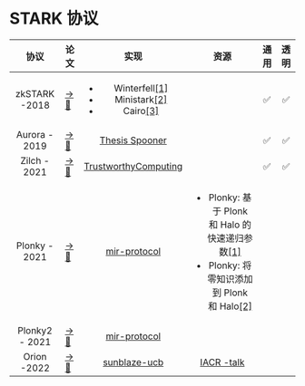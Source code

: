 # STARK 协议

|协议|论文|实现|资源|通用|透明|
|:---:|---|:---:|:---:|:---:|:---:|
|zkSTARK -2018|[ →📝 ](https://eprint.iacr.org/2018/046.pdf)|<ul><li>Winterfell[[1]](https://docs.rs/winterfell/latest/winterfell/)</li><li>Ministark[[2]](https://github.com/andrewmilson/ministark)</li><li>Cairo[[3]](https://github.com/starkware-libs/cairo)</li></ul>||✅|✅|
|Aurora - 2019|[ →📝 ](https://eprint.iacr.org/2018/828.pdf)|[Thesis Spooner](https://www2.eecs.berkeley.edu/Pubs/TechRpts/2020/EECS-2020-182.pdf)||✅|✅|
|Zilch - 2021|[ →📝 ](https://eprint.iacr.org/2020/1155.pdf)|[TrustworthyComputing](https://github.com/TrustworthyComputing/Zilch)||✅|✅|
|Plonky - 2021|[ →📝 ](https://github.com/mir-protocol/plonky)|[mir-protocol](https://github.com/mir-protocol/plonky)|<ul><li>Plonky: 基于 Plonk 和 Halo 的快速递归参数[[1]](https://mirprotocol.org/blog/Fast-recursive-arguments-based-on-Plonk-and-Halo)</li><li>Plonky: 将零知识添加到 Plonk 和 Halo[[2]](https://mirprotocol.org/blog/Adding-zero-knowledge-to-Plonk-Halo)</li></ul>
|Plonky2 - 2021|[ →📝 ](https://github.com/mir-protocol/plonky2/blob/main/plonky2/plonky2.pdf)|[mir-protocol](https://github.com/mir-protocol/plonky2)
|Orion -2022|[ →📝 ](https://eprint.iacr.org/2022/1010)|[sunblaze-ucb](https://github.com/sunblaze-ucb/Orion)|[IACR -talk](https://www.youtube.com/watch?v=LZb_wqCzwr8)
